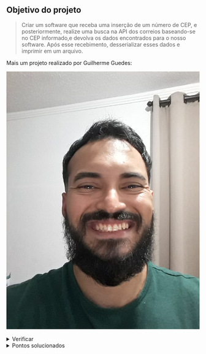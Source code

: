 ## Objetivo do projeto


> Criar um software que receba uma inserção de um 
> número de CEP, e posteriormente, realize uma busca
> na API dos correios baseando-se no CEP informado,e 
> devolva os dados encontrados para o nosso software.
> Após esse recebimento, desserializar esses dados e 
> imprimir em um arquivo.

Mais um projeto realizado por Guilherme Guedes:


![Dev](https://github.com/guilhermeguedesgag/images/blob/27e482c0a51a0d322a50a61dedeaaec673fc313c/guiperfil.jpg)


<details> 
<summary> Verificar        </summary>

* Arrumar foto projeto deixar diretorio publico
* Dar um clean no projeto







</details>

<details> 
<summary> Pontos solucionados</summary>

- Ao digitar CEP que  não existe na API, não encerrar a aplicação.(10/07)

- Imprimindo o print do erro, quando não encontrava o cep ele imprimia o 
json com erro(10/07).

- Retirar mensagem de "erro na busca, entrada não encontrada
    quando Sim"(11/07).
- Inserido um replace para formatar o cep.(09/07)

- Quando digitar caracteres alpha numéricos no Cep, dar uma tratativa(11/07).

- Solicitando nova inserçao do cep: S.: Inseri Sys.exit.0
</details>